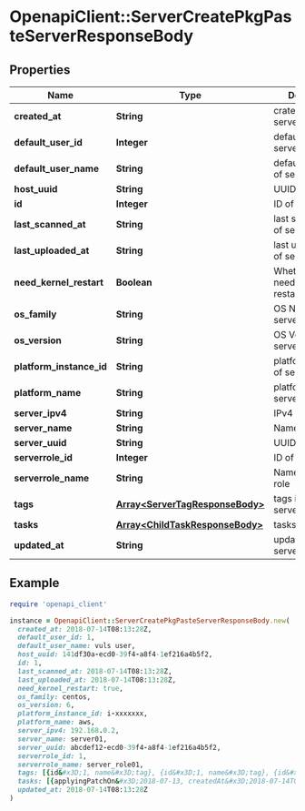 # OpenapiClient::ServerCreatePkgPasteServerResponseBody

## Properties

| Name | Type | Description | Notes |
| ---- | ---- | ----------- | ----- |
| **created_at** | **String** | crated time of server |  |
| **default_user_id** | **Integer** | default user ID of server | [optional] |
| **default_user_name** | **String** | default user name of server | [optional] |
| **host_uuid** | **String** | UUID of server |  |
| **id** | **Integer** | ID of server |  |
| **last_scanned_at** | **String** | last scanned time of server | [optional] |
| **last_uploaded_at** | **String** | last uploaded time of server | [optional] |
| **need_kernel_restart** | **Boolean** | Whether server needs kernel restart |  |
| **os_family** | **String** | OS Name of server |  |
| **os_version** | **String** | OS Version of server |  |
| **platform_instance_id** | **String** | platformInstanceId of server |  |
| **platform_name** | **String** | platformName of server |  |
| **server_ipv4** | **String** | IPv4 of server |  |
| **server_name** | **String** | Name of server |  |
| **server_uuid** | **String** | UUID of server |  |
| **serverrole_id** | **Integer** | ID of server role |  |
| **serverrole_name** | **String** | Name of server role |  |
| **tags** | [**Array&lt;ServerTagResponseBody&gt;**](ServerTagResponseBody.md) | tags is list of server tag | [optional] |
| **tasks** | [**Array&lt;ChildTaskResponseBody&gt;**](ChildTaskResponseBody.md) | tasks of server | [optional] |
| **updated_at** | **String** | updated time of server |  |

## Example

```ruby
require 'openapi_client'

instance = OpenapiClient::ServerCreatePkgPasteServerResponseBody.new(
  created_at: 2018-07-14T08:13:28Z,
  default_user_id: 1,
  default_user_name: vuls user,
  host_uuid: 141df30a-ecd0-39f4-a8f4-1ef216a4b5f2,
  id: 1,
  last_scanned_at: 2018-07-14T08:13:28Z,
  last_uploaded_at: 2018-07-14T08:13:28Z,
  need_kernel_restart: true,
  os_family: centos,
  os_version: 6,
  platform_instance_id: i-xxxxxxx,
  platform_name: aws,
  server_ipv4: 192.168.0.2,
  server_name: server01,
  server_uuid: abcdef12-ecd0-39f4-a8f4-1ef216a4b5f2,
  serverrole_id: 1,
  serverrole_name: server_role01,
  tags: [{id&#x3D;1, name&#x3D;tag}, {id&#x3D;1, name&#x3D;tag}, {id&#x3D;1, name&#x3D;tag}, {id&#x3D;1, name&#x3D;tag}],
  tasks: [{applyingPatchOn&#x3D;2018-07-13, createdAt&#x3D;2018-07-14T08:13:28Z, cveID&#x3D;CVE-2017-6799, id&#x3D;1, ignore&#x3D;true, ignoreUntil&#x3D;vector, mainUserID&#x3D;1, mainUserName&#x3D;main-user-name, priority&#x3D;high, serverID&#x3D;1, status&#x3D;new, subUserID&#x3D;1, subUserName&#x3D;sub-user-name, updatedAt&#x3D;2018-07-14T08:13:28Z}, {applyingPatchOn&#x3D;2018-07-13, createdAt&#x3D;2018-07-14T08:13:28Z, cveID&#x3D;CVE-2017-6799, id&#x3D;1, ignore&#x3D;true, ignoreUntil&#x3D;vector, mainUserID&#x3D;1, mainUserName&#x3D;main-user-name, priority&#x3D;high, serverID&#x3D;1, status&#x3D;new, subUserID&#x3D;1, subUserName&#x3D;sub-user-name, updatedAt&#x3D;2018-07-14T08:13:28Z}],
  updated_at: 2018-07-14T08:13:28Z
)
```

